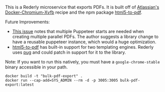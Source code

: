 This is a Rederly microservice that exports PDFs. It is built off of [Atlassian's Docker-Chromium-Xvfb](https://github.com/atlassian/docker-chromium-xvfb) recipe and the npm package [html5-to-pdf](https://github.com/peterdemartini/html5-to-pdf).

Future Improvements:
* [This issue](https://github.com/peterdemartini/html5-to-pdf/issues/52) notes that multiple Puppeteer starts are needed when creating multiple parallel PDFs. The author suggests a library change to have a reusable puppeteer instance, which would a huge optimization.
* [html5-to-pdf](https://github.com/peterdemartini/html5-to-pdf) has built-in support for two templating engines. Rederly uses [pug](https://github.com/pugjs/pug) and could patch in support for it to the library.

Note: If you want to run this natively, you must have a `google-chrome-stable` binary accessible in your path.

```
docker build -t "bulk-pdf-export" .
docker run --cap-add=SYS_ADMIN --rm -d -p 3005:3005 bulk-pdf-export:latest 
```